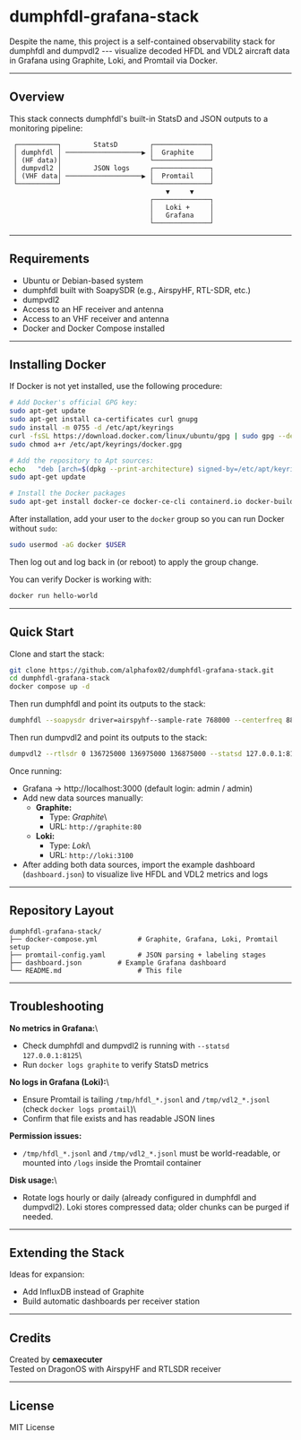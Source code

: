 # dumphfdl-grafana-stack

Despite the name, this project is a self-contained observability stack for dumphfdl and dumpvdl2 --- visualize decoded
HFDL and VDL2 aircraft data in Grafana using Graphite, Loki, and Promtail via
Docker.

------------------------------------------------------------------------

## Overview

This stack connects dumphfdl's built-in StatsD and JSON outputs to a
monitoring pipeline:

     ┌──────────┐        StatsD        ┌──────────────┐
     │ dumphfdl │ ───────────────────▶ │  Graphite    │
     │ (HF data)│                      └──────────────┘
     │ dumpvdl2 │        JSON logs     ┌──────────────┐
     │ (VHF data│ ───────────────────▶ │  Promtail    │
     └──────────┘                      └──────────────┘
                                           ▼     ▼
                                       ┌──────────────┐
                                       │   Loki +     │
                                       │   Grafana    │
                                       └──────────────┘

------------------------------------------------------------------------

## Requirements

-   Ubuntu or Debian-based system
-   dumphfdl built with SoapySDR (e.g., AirspyHF, RTL-SDR, etc.)
-   dumpvdl2 
-   Access to an HF receiver and antenna
-   Access to an VHF receiver and antenna
-   Docker and Docker Compose installed

------------------------------------------------------------------------

## Installing Docker

If Docker is not yet installed, use the following procedure:

``` bash
# Add Docker's official GPG key:
sudo apt-get update
sudo apt-get install ca-certificates curl gnupg
sudo install -m 0755 -d /etc/apt/keyrings
curl -fsSL https://download.docker.com/linux/ubuntu/gpg | sudo gpg --dearmor -o /etc/apt/keyrings/docker.gpg
sudo chmod a+r /etc/apt/keyrings/docker.gpg

# Add the repository to Apt sources:
echo   "deb [arch=$(dpkg --print-architecture) signed-by=/etc/apt/keyrings/docker.gpg] https://download.docker.com/linux/ubuntu   $(. /etc/os-release && echo "$VERSION_CODENAME") stable" |   sudo tee /etc/apt/sources.list.d/docker.list > /dev/null
sudo apt-get update

# Install the Docker packages
sudo apt-get install docker-ce docker-ce-cli containerd.io docker-buildx-plugin docker-compose-plugin
```

After installation, add your user to the `docker` group so you can run
Docker without `sudo`:

``` bash
sudo usermod -aG docker $USER
```

Then log out and log back in (or reboot) to apply the group change.

You can verify Docker is working with:

``` bash
docker run hello-world
```

------------------------------------------------------------------------

## Quick Start

Clone and start the stack:

``` bash
git clone https://github.com/alphafox02/dumphfdl-grafana-stack.git
cd dumphfdl-grafana-stack
docker compose up -d
```

Then run dumphfdl and point its outputs to the stack:

``` bash
dumphfdl --soapysdr driver=airspyhf--sample-rate 768000 --centerfreq 8891 8834 8885 8894 8912 8927 8939 8942 8948 --statsd 127.0.0.1:8125 --system-table /usr/src/dumphfdl/etc/systable.conf --output decoded:json:file:path=/tmp/hfdl.jsonl,rotate=daily
```

Then run dumpvdl2 and point its outputs to the stack:

``` bash
dumpvdl2 --rtlsdr 0 136725000 136975000 136875000 --statsd 127.0.0.1:8125 --output decoded:json:file:path=/tmp/vdl2.jsonl,rotate=daily
```

Once running:

-   Grafana → http://localhost:3000 (default login: admin / admin)
-   Add new data sources manually:
    -   **Graphite:**
        -   Type: *Graphite*\
        -   URL: `http://graphite:80`
    -   **Loki:**
        -   Type: *Loki*\
        -   URL: `http://loki:3100`
-   After adding both data sources, import the example dashboard
    (`dashboard.json`) to visualize live HFDL and VDL2 metrics and logs 

------------------------------------------------------------------------

## Repository Layout

    dumphfdl-grafana-stack/
    ├── docker-compose.yml          # Graphite, Grafana, Loki, Promtail setup
    ├── promtail-config.yaml        # JSON parsing + labeling stages
    ├── dashboard.json         # Example Grafana dashboard
    └── README.md                   # This file

------------------------------------------------------------------------

## Troubleshooting

**No metrics in Grafana:**\
- Check dumphfdl and dumpvdl2 is running with `--statsd 127.0.0.1:8125`\
- Run `docker logs graphite` to verify StatsD metrics

**No logs in Grafana (Loki):**\
- Ensure Promtail is tailing `/tmp/hfdl_*.jsonl` and `/tmp/vdl2_*.jsonl` (check
`docker logs promtail`)\
- Confirm that file exists and has readable JSON lines

**Permission issues:**
- `/tmp/hfdl_*.jsonl` and `/tmp/vdl2_*.jsonl` must be world-readable, or mounted into `/logs`
inside the Promtail container

**Disk usage:**\
- Rotate logs hourly or daily (already configured in dumphfdl and dumpvdl2). Loki
stores compressed data; older chunks can be purged if needed.

------------------------------------------------------------------------

## Extending the Stack

Ideas for expansion:

-   Add InfluxDB instead of Graphite
-   Build automatic dashboards per receiver station

------------------------------------------------------------------------

## Credits

Created by **cemaxecuter**\
Tested on DragonOS with AirspyHF and RTLSDR receiver

------------------------------------------------------------------------

## License

MIT License
